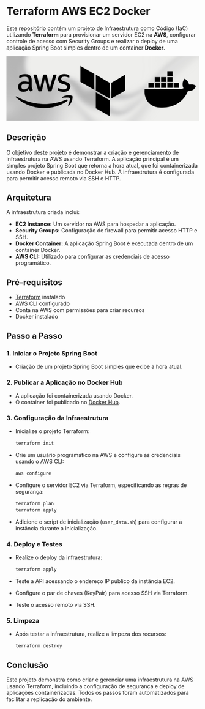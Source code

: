 # Terraform AWS EC2 Docker 

Este repositório contém um projeto de Infraestrutura como Código (IaC) utilizando **Terraform** para provisionar um servidor EC2 na **AWS**, configurar controle de acesso com Security Groups e realizar o deploy de uma aplicação Spring Boot simples dentro de um container **Docker**.<p> 
![aws-terraform-docker](images/aws-terraform-docker.png)


## Descrição

O objetivo deste projeto é demonstrar a criação e gerenciamento de infraestrutura na AWS usando Terraform. A aplicação principal é um simples projeto Spring Boot que retorna a hora atual, que foi containerizada usando Docker e publicada no Docker Hub. A infraestrutura é configurada para permitir acesso remoto via SSH e HTTP.

## Arquitetura

A infraestrutura criada inclui:

- **EC2 Instance:** Um servidor na AWS para hospedar a aplicação.
- **Security Groups:** Configuração de firewall para permitir acesso HTTP e SSH.
- **Docker Container:** A aplicação Spring Boot é executada dentro de um container Docker.
- **AWS CLI:** Utilizado para configurar as credenciais de acesso programático.

## Pré-requisitos

- [Terraform](https://www.terraform.io/downloads.html) instalado
- [AWS CLI](https://aws.amazon.com/cli/) configurado
- Conta na AWS com permissões para criar recursos
- Docker instalado

## Passo a Passo

### 1. Iniciar o Projeto Spring Boot

- Criação de um projeto Spring Boot simples que exibe a hora atual.

### 2. Publicar a Aplicação no Docker Hub

- A aplicação foi containerizada usando Docker.
- O container foi publicado no [Docker Hub](https://hub.docker.com/repository/docker/leonardoframos/public-api/general).

### 3. Configuração da Infraestrutura

- Inicialize o projeto Terraform:
    ```bash
    terraform init
    ```

- Crie um usuário programático na AWS e configure as credenciais usando o AWS CLI:
    ```bash
    aws configure
    ```

- Configure o servidor EC2 via Terraform, especificando as regras de segurança:
    ```bash
    terraform plan
    terraform apply
    ```

- Adicione o script de inicialização (`user_data.sh`) para configurar a instância durante a inicialização.

### 4. Deploy e Testes

- Realize o deploy da infraestrutura:
    ```bash
    terraform apply
    ```

- Teste a API acessando o endereço IP público da instância EC2.

- Configure o par de chaves (KeyPair) para acesso SSH via Terraform.

- Teste o acesso remoto via SSH.

### 5. Limpeza

- Após testar a infraestrutura, realize a limpeza dos recursos:
    ```bash
    terraform destroy
    ```

## Conclusão

Este projeto demonstra como criar e gerenciar uma infraestrutura na AWS usando Terraform, incluindo a configuração de segurança e deploy de aplicações containerizadas. Todos os passos foram automatizados para facilitar a replicação do ambiente.
